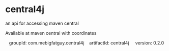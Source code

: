 # central4j
an api for accessing maven central


Available at maven central with coordinates

    groupId: com.mebigfatguy.central4j
    artifactId: central4j
    version: 0.2.0
